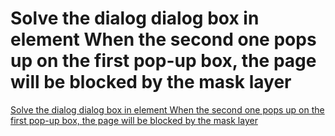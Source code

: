 # Solve the dialog dialog box in element When the second one pops up on the first pop-up box, the page will be blocked by the mask layer
[Solve the dialog dialog box in element When the second one pops up on the first pop-up box, the page will be blocked by the mask layer](https://aiwithcloud.com/2022/09/15/solve_the_dialog_dialog_box_in_element_when_the_second_one_pops_up_on_the_first_pop_up_box_the_page_will_be_blocked_by_the_mask_layer/)